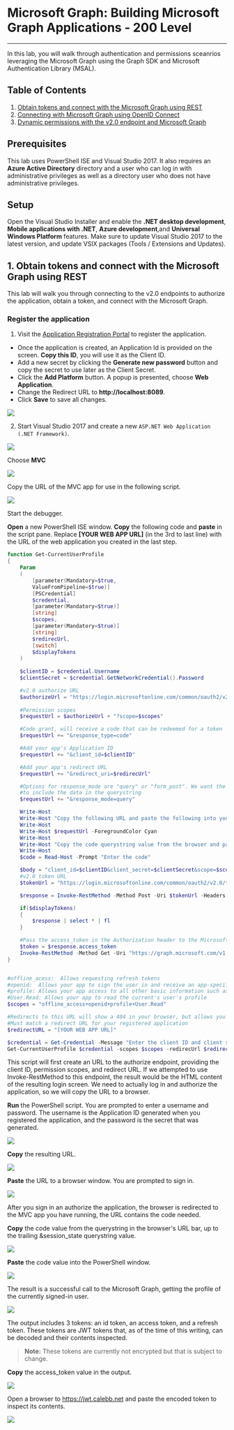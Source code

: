 # Microsoft Graph: Building Microsoft Graph Applications - 200 Level
----------------
In this lab, you will walk through authentication and permissions sceanrios leveraging the Microsoft Graph using the Graph SDK and Microsoft Authentication Library (MSAL).

## Table of Contents
1. [Obtain tokens and connect with the Microsoft Graph using REST](#powershellrest)
2. [Connecting with Microsoft Graph using OpenID Connect](#openidconnect)
3. [Dynamic permissions with the v2.0 endpoint and Microsoft Graph](#openidconnect)

## Prerequisites

This lab uses PowerShell ISE and Visual Studio 2017. It also requires an **Azure Active Directory** directory and a user who can log in with administrative privileges as well as a directory user who does not have administrative privileges.

## Setup

Open the Visual Studio Installer and enable the **.NET desktop development**, **Mobile applications with .NET**, **Azure development**,and **Universal Windows Platform** features. Make sure to update Visual Studio 2017 to the latest version, and update VSIX packages (Tools / Extensions and Updates).

<a name="powershellrest"></a>

## 1. Obtain tokens and connect with the Microsoft Graph using REST

This lab will walk you through connecting to the v2.0 endpoints to authorize the application, obtain a token, and connect with the Microsoft Graph.

### Register the application

1. Visit the [Application Registration Portal](https://apps.dev.microsoft.com/) to register the application.

- Once the application is created, an Application Id is provided on the screen. **Copy this ID**, you will use it as the Client ID.
- Add a new secret by clicking the **Generate new password** button and copy the secret to use later as the Client Secret.
- Click the **Add Platform** button. A popup is presented, choose **Web Application**.
- Change the Redirect URL to **http://localhost:8089**.
- Click **Save** to save all changes.

![](../../Images/01.png)

2. Start Visual Studio 2017 and create a new `ASP.NET Web Application (.NET Framework)`.

![](../../Images/01a.png)

Choose **MVC**

![](../../Images/01b.png)

Copy the URL of the MVC app for use in the following script.

![](../../Images/01c.png)

Start the debugger.

**Open** a new PowerShell ISE window. **Copy** the following code and **paste** in the script pane. Replace **[YOUR WEB APP URL]** (in the 3rd to last line) with the URL of the web application you created in the last step.

````powershell
function Get-CurrentUserProfile
{
    Param
    (
        [parameter(Mandatory=$true,
        ValueFromPipeline=$true)]
        [PSCredential]
        $credential,
        [parameter(Mandatory=$true)]
        [string]
        $scopes,
        [parameter(Mandatory=$true)]
        [string]
        $redirecUrl,
        [switch]
        $displayTokens
    )
   
    $clientID = $credential.Username
    $clientSecret = $credential.GetNetworkCredential().Password

    #v2.0 authorize URL
    $authorizeUrl = "https://login.microsoftonline.com/common/oauth2/v2.0/authorize"
    
    #Permission scopes
    $requestUrl = $authorizeUrl + "?scope=$scopes"

    #Code grant, will receive a code that can be redeemed for a token
    $requestUrl += "&response_type=code"

    #Add your app's Application ID
    $requestUrl += "&client_id=$clientID"

    #Add your app's redirect URL
    $requestUrl += "&redirect_uri=$redirecUrl"

    #Options for response_mode are "query" or "form_post". We want the response
    #to include the data in the querystring
    $requestUrl += "&response_mode=query"

    Write-Host
    Write-Host "Copy the following URL and paste the following into your browser:"
    Write-Host
    Write-Host $requestUrl -ForegroundColor Cyan
    Write-Host
    Write-Host "Copy the code querystring value from the browser and paste it below."
    Write-Host
    $code = Read-Host -Prompt "Enter the code"

    $body = "client_id=$clientID&client_secret=$clientSecret&scope=$scopes&grant_type=authorization_code&code=$code&redirect_uri=$redirecUrl"    
    #v2.0 token URL
    $tokenUrl = "https://login.microsoftonline.com/common/oauth2/v2.0/token"

    $response = Invoke-RestMethod -Method Post -Uri $tokenUrl -Headers @{"Content-Type" = "application/x-www-form-urlencoded"} -Body $body

    if($displayTokens)
    {
        $response | select * | fl
    }

    #Pass the access_token in the Authorization header to the Microsoft Graph
    $token = $response.access_token
    Invoke-RestMethod -Method Get -Uri "https://graph.microsoft.com/v1.0/me" -Headers @{"Authorization" = "bearer $token"} 
}


#offline_acess:  Allows requesting refresh tokens
#openid:  Allows your app to sign the user in and receive an app-specific identifier for the user
#profile: Allows your app access to all other basic information such as name, preferred username, object ID, and others
#User.Read: Allows your app to read the current's user's profile
$scopes = "offline_access+openid+profile+User.Read"

#Redirects to this URL will show a 404 in your browser, but allows you to copy the returned code from the URL bar
#Must match a redirect URL for your registered application
$redirectURL = "[YOUR WEB APP URL]"

$credential = Get-Credential -Message "Enter the client ID and client secret"
Get-CurrentUserProfile $credential -scopes $scopes -redirecUrl $redirectURL -displayTokens
````

This script will first create an URL to the authorize endpoint, providing the client ID, permission scopes, and redirect URL. If we attempted to use Invoke-RestMethod to this endpoint, the result would be the HTML content of the resulting login screen. We need to actually log in and authorize the application, so we will copy the URL to a browser.

**Run** the PowerShell script. You are prompted to enter a username and password. The username is the Application ID generated when you registered the application, and the password is the secret that was generated.

![](../../Images/02.png)

**Copy** the resulting URL.

![](../../Images/03.png)

**Paste** the URL to a browser window. You are prompted to sign in.

![](../../Images/04.png)

After you sign in an authorize the application, the browser is redirected to the MVC app you have running, the URL contains the code needed.

**Copy** the code value from the querystring in the browser's URL bar, up to the trailing &session_state querystring value.

![](../../Images/05.png)

**Paste** the code value into the PowerShell window.

![](../../Images/06.png)

The result is a successful call to the Microsoft Graph, getting the profile of the currently signed-in user.

![](../../Images/07.png)

The output includes 3 tokens: an id token, an access token, and a refresh token. These tokens are JWT tokens that, as of the time of this writing, can be decoded and their contents inspected.

> **Note:** These tokens are currently not encrypted but that is subject to change.

**Copy** the access_token value in the output.

![](../../Images/08.png)

Open a browser to https://jwt.calebb.net and paste the encoded token to inspect its contents.

![](../../Images/09.png)